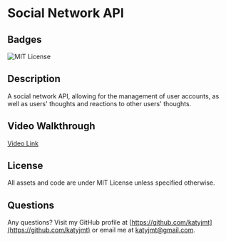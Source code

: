 
# Social Network API

## Badges
![MIT License](https://img.shields.io/badge/license-MIT_License-purple)

## Description
A social network API, allowing for the management of user accounts, as well as users' thoughts and reactions to other users' thoughts.

## Video Walkthrough
[Video Link](https://drive.google.com/file/d/1e3IqtbiP6FHoVJ6EpvJs7HupWkv29I_b/view)

## License
All assets and code are under MIT License unless specified otherwise.

## Questions
Any questions? Visit my GitHub profile at [https://github.com/katyjmt](https://github.com/katyjmt) or email me at [katyjmt@gmail.com](katyjmt@gmail.com).
